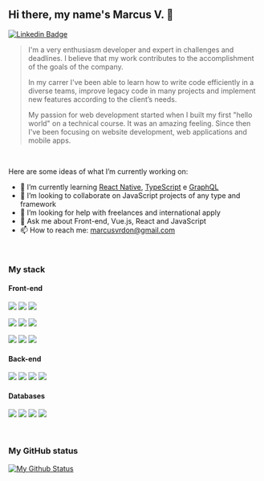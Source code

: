 ## Hi there, my name's Marcus V. 👋
[![Linkedin Badge](https://img.shields.io/badge/-LinkedIn-blue?style=flat-square&logo=Linkedin&logoColor=white&link=https://www.linkedin.com/in/marcusvrdon)](https://www.linkedin.com/in/marcusvrdon)

> I'm a very enthusiasm developer and expert in challenges and deadlines. I believe that my work contributes to the accomplishment of the goals of the company.
>
> In my carrer I've been able to learn how to write code efficiently in a diverse teams, improve legacy code in many projects and implement new features according to the client’s needs.
>
> My passion for web development started when I built my first "hello world" on a technical course. It was an amazing feeling. Since then I've been focusing on website development, web applications and mobile apps.

<br>

Here are some ideas of what I’m currently working on:

<!-- - 🔭 I’m currently working on ... -->
- 🌱 I’m currently learning [React Native](https://reactnative.dev/), [TypeScript](https://www.typescriptlang.org/) e [GraphQL](https://graphql.org/)
- 👯 I’m looking to collaborate on JavaScript projects of any type and framework
- 🤔 I’m looking for help with freelances and international apply
- 💬 Ask me about Front-end, Vue.js, React and JavaScript
- 📫 How to reach me: [marcusvrdon@gmail.com](mailto:marcusvrdon@gmail.com)
<!-- - 😄 Pronouns: enthusiasm developer, challenges, deadlines -->
<!-- - ⚡ Fun fact: ... -->

<br>

### My stack
#### Front-end
<p>
  <img src="https://img.shields.io/badge/HTML%20-%23333?&style=for-the-badge&logo=html5"/>
  <img src="https://img.shields.io/badge/CSS%20-%23333?&style=for-the-badge&logo=css3&logoColor=157286"/>
  <img src="https://img.shields.io/badge/Javascript%20-%23333?&style=for-the-badge&logo=javascript"/>
</p>
<p>
  <img src="https://img.shields.io/badge/SASS%20-%23333?&style=for-the-badge&logo=sass"/>
  <img src="https://img.shields.io/badge/jQuery%20-%23333?&style=for-the-badge&logo=jquery&logoColor=0769ad"/>
  <img src="https://img.shields.io/badge/TypeScript%20-%23333?&style=for-the-badge&logo=typescript&logoColor=007acc"/>
</p>
<p>
  <img src="https://img.shields.io/badge/Vue.js%20-%23333?&style=for-the-badge&logo=vue.js"/>
  <img src="https://img.shields.io/badge/React%20-%23333?&style=for-the-badge&logo=react"/>
  <img src="https://img.shields.io/badge/Angular%20-%23333?&style=for-the-badge&logo=angular&logoColor=dd0031"/>
</p>

#### Back-end
<p>
  <img src="https://img.shields.io/badge/Node.js%20-%23333?&style=for-the-badge&logo=node.js"/>
  <img src="https://img.shields.io/badge/PHP%20-%23333?&style=for-the-badge&logo=php"/>
  <img src="https://img.shields.io/badge/Laravel%20-%23333?&style=for-the-badge&logo=laravel"/>
  <img src="https://img.shields.io/badge/Express%20-%23333?&style=for-the-badge&logo=expressjs"/>
</p>

#### Databases
<p>
  <img src="https://img.shields.io/badge/MySQL%20-%23333?&style=for-the-badge&logo=mysql"/>
  <img src="https://img.shields.io/badge/PostgreSQL%20-%23333?&style=for-the-badge&logo=postgresql&logoColor=336791"/>
  <img src="https://img.shields.io/badge/MongoDB%20-%23333?&style=for-the-badge&logo=mongodb"/>
  <img src="https://img.shields.io/badge/Firebase%20-%23333?&style=for-the-badge&logo=firebase"/>
</p>

<br>

### My GitHub status
[![My Github Status](https://github-readme-stats.vercel.app/api?username=MarcusVRdoN&count_private=true&show_icons=true)](https://github.com/MarcusVRdoN)
